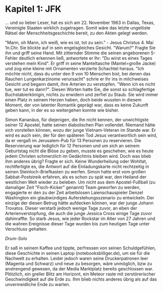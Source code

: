 # Kapitel 1: JFK

… und so lieber Leser, hat es sich am 22. November 1963 in Dallas, Texas, Vereinigte Staaten wirklich zugetragen. Somit wäre das letzte ungelöste Rätsel der Menschheitsgeschichte bereit, zu den Akten gelegt werden.

"Mann, oh Mann, ich weiß, wie es ist, tot zu sein." - Jesus Christus 4. Mai 1n.Chr. Sie blickte auf in sein engelsgleiches Gesicht. "Warum?" Fragte Sie ihn und griff seine Hand. Mit zitternder Stimme die seinen angeborenen S-Fehler deutlich erkennen ließ, antwortete er Ihr: "Du wirst es eines Tages verstehen mein Kind". Er griff in seine Manteltasche (Mantel=große Jacke) und zog eine kleine mit Ornamenten verzierte Schachtel heraus. "Ich möchte nicht, dass du unter den 9 von 10 Menschen bist, bei denen das Rauchen Lungenkarzinome verursacht" schrie er Ihr ins in milchweises Gesicht und begann damit, ihre Arterien zu verstopfen. "Wenn ich es nicht tue, wer tut es dann?". Diesen Worten hatte Sie, die sonst so schlagfertige Buchstabierkönigin, nichts zu erwidern und zerfiel zu Staub. Sie wird immer einen Platz in seinem Herzen haben, doch beide wussten in diesem Moment, der von latenter Romantik geprägt war, dass es keine Zukunft geben kann, in der es so weitergehen konnte wie bisher.

Simon Kananäus, für diejenigen, die Ihn nicht kennen, der unwichtigste seiner 12 Apostel, hatte seinen diabolischen Plan vollendet. Niemand hätte sich vorstellen können, wozu der junge Vietnam-Veteran im Stande war. Er wird es auch sein, der für den späteren Tod Jesus verantwortlich sein wird, da er vergaß im Jerusalem-Pub für 13 Personen zu reservieren. Die Reservierung war lediglich für 12 Personen und um sich an seinem Geburtstag nicht die Blöse zu geben, musste es geschehen, wie es heute jedem Christen schmerzlich im Gedächtnis bleiben wird. Doch was blieb ihm anderes übrig? Fragte er sich. Keine Wunderheilung oder Wohltat, rechtfertigte es, die Antwort auf die Einladungskarte nicht rechtzeitig in seinen Steinloch-Briefkasten zu werfen. Simon hatte erst vom großen Sabbat-Poststreik erfahren, als es schon zu spät war, den Heiland der westlichen Welt wieder zu beleben. Um nicht aus dem Apostel-Fußball (zu damaliger Zeit "Fisch-Kicker" genannt) Team geworfen zu werden, engagierte er den zu der Zeit arbeitslosen Laienschauspieler Denzel Washington ein glaubwürdiges Auferstehungsszenario zu entwickeln. Der einzige der diesen Betrug hätte aufdecken können, war der junge Johann Trovatos. Dieser verstarb jedoch wenige Tage zuvor, an eben der Arterienverstopfung, die auch die junge Jessica Cross einige Tage zuvor dahinraffte. So starb Jesus, wie jeder Rockstar im Alter von 27 Jahren und die wahren Ereignisse dieser Tage wurden bis zum heutigen Tage unter Verschluss gehalten.

_Drum-Solo_

Er saß in seinem Kaffee und tippte, zerfressen von seinen Schuldgefühlen, diese Geschichte in seinen Laptop (notebooksbilliger.de), um sie für die Nachwelt zu erhalten. Leider jedoch waren seine Druckerpatronen leer (Magenta und Schwarz) und neue zu besorgen, wäre unmöglich, bzw zu anstrengend gewesen, da der Media Marktplatz bereits geschlossen war. Plötzlich, ein greller Blitz am Horizont, ein Meteor raste mit zerstörerischer Geschwindigkeit auf die Erde zu. Ihm blieb nichts anderes übrig als auf das unvermeidliche Ende zu warten.

